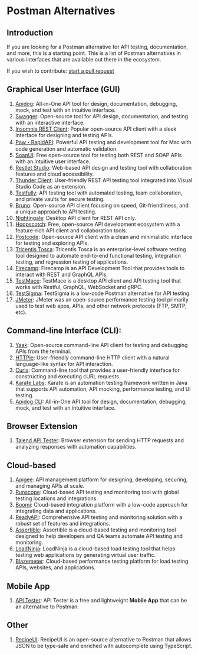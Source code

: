 # Postman Alternatives
## Introduction

If you are looking for a Postman alternative for API testing, documentation, and more, this is a starting point. This is a list of Postman alternatives in various interfaces that are available out there in the ecosystem.

If you wish to contribute: [start a pull request](https://github.com/chiokashimizu/postman-alternatives/pulls)

## Graphical User Interface (GUI)

1. [Apidog](https://www.apidog.com/): All-in-One API tool for design, documentation, debugging, mock, and test with an intuitive interface.
2. [Swagger](https://swagger.io/): Open-source tool for API design, documentation, and testing with an interactive interface.
3. [Insomnia REST Client](https://insomnia.rest/): Popular open-source API client with a sleek interface for designing and testing APIs.
4. [Paw・RapidAPI](https://paw.cloud/): Powerful API testing and development tool for Mac with code generation and automatic validation.
5. [SoapUI](https://www.soapui.org/): Free open-source tool for testing both REST and SOAP APIs with an intuitive user interface.
6. [Restlet Studio](https://restlet.com/studio/): Web-based API design and testing tool with collaboration features and cloud accessibility.
7. [Thunder Client](https://www.thunderclient.io/): User-friendly REST API testing tool integrated into Visual Studio Code as an extension.
8. [Testfully](https://testfully.io/): API testing tool with automated testing, team collaboration, and private vaults for secure testing.
9. [Bruno](https://brunohq.com/): Open-source API client focusing on speed, Git-friendliness, and a unique approach to API testing.
10. [Nightingale](https://nightingale.rest/): Desktop API client for REST API only.
11. [Hoppscotch](https://hoppscotch.io/): Free, open-source API development ecosystem with a feature-rich API client and collaboration tools.
12. [Postcode](https://postcode.app/): Open-source API client with a clean and minimalistic interface for testing and exploring APIs.
13. [Tricentis Tosca](https://www.tricentis.com/): Tricentis Tosca is an enterprise-level software testing tool designed to automate end-to-end functional testing, integration testing, and regression testing of applications.
14. [Firecamp](https://firecamp.io/): Firecamp is an API Development Tool that provides tools to interact with REST and GraphQL APIs.
15. [TestMace](https://testmace.com/): TestMace is a desktop API client and API testing tool that works with Restful, GraphQL, WebSocket and gRPC.
16. [TestSigma](https://testsigma.com/): TestSigma is a low-code Postman alternative for API testing.
17. [JMeter](https://jmeter.apache.org/): JMeter was an open-source performance testing tool primarily used to test web apps, APIs, and other network protocols (FTP, SMTP, etc).

## Command-line Interface (CLI):

1. [Yaak](https://yaak.dev/): Open-source command-line API client for testing and debugging APIs from the terminal.
2. [HTTPie](https://httpie.io/): User-friendly command-line HTTP client with a natural language-like syntax for API interaction.
3. [Curlx](https://github.com/curlx/curlx): Command-line tool that provides a user-friendly interface for constructing and executing cURL requests.
4. [Karate Labs](https://github.com/karatelabs/karate): Karate is an automation testing framework written in Java that supports API automation, API mocking, performance testing, and UI testing.
5. [Apidog CLI](https://www.apidog.com/): All-in-One API tool for design, documentation, debugging, mock, and test with an intuitive interface.

## Browser Extension

1. [Talend API Tester](https://chrome.google.com/webstore/detail/talend-api-tester-free-ed/aejoelaoggembcahagimdiliamlcdmfm): Browser extension for sending HTTP requests and analyzing responses with automation capabilities.

## Cloud-based

1. [Apigee](https://cloud.google.com/apigee): API management platform for designing, developing, securing, and managing APIs at scale.
2. [Runscope](https://www.runscope.com/): Cloud-based API testing and monitoring tool with global testing locations and integrations.
3. [Boomi](https://boomi.com/): Cloud-based integration platform with a low-code approach for integrating data and applications.
4. [ReadyAPI](https://smartbear.com/product/ready-api/overview/): Comprehensive API testing and monitoring solution with a robust set of features and integrations.
5. [Assertible](https://assertible.com/): Assertible is a cloud-based testing and monitoring tool designed to help developers and QA teams automate API testing and monitoring.
6. [LoadNinja](https://loadninja.com/): LoadNinja is a cloud-based load testing tool that helps testing web applications by generating virtual user traffic.
7. [Blazemeter](https://www.blazemeter.com/): Cloud-based performance testing platform for load testing APIs, websites, and applications.

## Mobile App

1. [API Tester](https://apitester.org/): API Tester is a free and lightweight **Mobile App** that can be an alternative to Postman.

## Other

1. [RecipeUI](https://recipeui.com/): RecipeUI is an open-source alternative to Postman that allows JSON to be type-safe and enriched with autocomplete using TypeScript.
